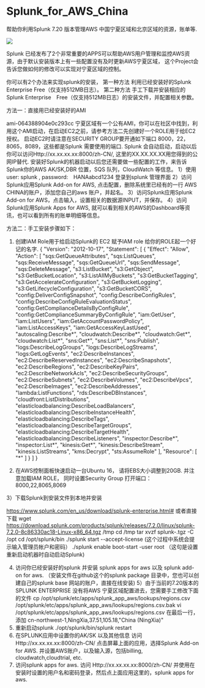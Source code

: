 # Splunk_for_AWS_China

帮助你利用Splunk 7.20 版本管理AWS 中国宁夏区域和北京区域的资源，账单等.

![](https://raw.githubusercontent.com/p31415926/Splunk_for_AWS_China/master/splunk2.png)

Splunk 已经发布了2个非常重要的APPS可以帮助AWS用户管理和监控AWS资源，由于默认安装版本上有一些配置没有及时更新AWS宁夏区域，
这个Project会告诉您做如何的修改可以实现对宁夏区域的控制。

你可以有2个办法来实现splunk的安装，
第一种方法 利用已经安装好的Splunk Enterprise Free（仅支持512MB日志）。
第二种方法 手工下载并安装相应的Splunk Enterprise　Free（仅支持512MB日志）的安装文件，并配置相关参数。


方法一：直接用已经安装好的AMI

ami-064388904e0c293cc  宁夏区域有一个公有AMI，你可以在社区中找到，利用这个AMI启动，在启动EC2之前，请参考方法二先创建好一个ROLE用于给EC2授权。
启动EC2时请注意在SECURITY GROUP要开通如下端口 8000，22，8065，8089，这些都是Splunk 需要使用的端口.
Splunk 会自动启动，启动以后你可以访问Http://xx.xx.xx.xx:8000/zh-CN/, 这里的XX.XX.XX.XX用您得到的公网IP替代. 
安装好Splunk的机器启动以后您还需要做一些配置的工作，来告诉Splunk你的AWS AK/SK,DBR 位置，SQS 队列，CloudWatch 等信息。
1）使用user: splunk , password:　HANAabcd1234 登录到splunk 管理界面
2）访问Splunk应用Splunk Add-on for AWS, 点击配置，删除系统里已经有的一行 AWS CHINA的账户，添加您自己的aws 账户，并起名。
3）访问Splunk应用Splunk Add-on for AWS，点击输入，设置相关的数据源INPUT，并保存。
4）访问Splunk应用Splunk Apps for AWS, 就可以看到相关的AWS的Dashboard等资讯，也可以看到所有的账单明细等信息。


方法二：手工安装步骤如下：

1) 创建IAM Role用于给启动Splunk的 EC2 赋予IAM role
给你的ROLE起一个好记的名字.
{
    "Version": "2012-10-17",
    "Statement": [
        {
            "Effect": "Allow",
            "Action": [
                "sqs:GetQueueAttributes",
                "sqs:ListQueues",
                "sqs:ReceiveMessage",
                "sqs:GetQueueUrl",
                "sqs:SendMessage",
                "sqs:DeleteMessage",
                "s3:ListBucket",
                "s3:GetObject",
                "s3:GetBucketLocation",
                "s3:ListAllMyBuckets",
                "s3:GetBucketTagging",
                "s3:GetAccelerateConfiguration",
                "s3:GetBucketLogging",
                "s3:GetLifecycleConfiguration",
                "s3:GetBucketCORS",
                "config:DeliverConfigSnapshot",
                "config:DescribeConfigRules",
                "config:DescribeConfigRuleEvaluationStatus",
                "config:GetComplianceDetailsByConfigRule",
                "config:GetComplianceSummaryByConfigRule",
                "iam:GetUser",
                "iam:ListUsers",
                "iam:GetAccountPasswordPolicy",
                "iam:ListAccessKeys",
                "iam:GetAccessKeyLastUsed",
                "autoscaling:Describe*",
                "cloudwatch:Describe*",
                "cloudwatch:Get*",
                "cloudwatch:List*",
                "sns:Get*",
                "sns:List*",
                "sns:Publish",
                "logs:DescribeLogGroups",
                "logs:DescribeLogStreams",
                "logs:GetLogEvents",
                "ec2:DescribeInstances",
                "ec2:DescribeReservedInstances",
                "ec2:DescribeSnapshots",
                "ec2:DescribeRegions",
                "ec2:DescribeKeyPairs",
                "ec2:DescribeNetworkAcls",
                "ec2:DescribeSecurityGroups",
                "ec2:DescribeSubnets",
                "ec2:DescribeVolumes",
                "ec2:DescribeVpcs",
                "ec2:DescribeImages",
                "ec2:DescribeAddresses",
                "lambda:ListFunctions",
                "rds:DescribeDBInstances",
                "cloudfront:ListDistributions",
                "elasticloadbalancing:DescribeLoadBalancers",
                "elasticloadbalancing:DescribeInstanceHealth",
                "elasticloadbalancing:DescribeTags",
                "elasticloadbalancing:DescribeTargetGroups",
                "elasticloadbalancing:DescribeTargetHealth",
                "elasticloadbalancing:DescribeListeners",
                "inspector:Describe*",
                "inspector:List*",
                "kinesis:Get*",
                "kinesis:DescribeStream",
                "kinesis:ListStreams",
                "kms:Decrypt",
                "sts:AssumeRole"
            ],
            "Resource": [
                "*"
            ]
        }
    ]
}

2) 在AWS控制面板快速启动一台Ubuntu 16， 请将EBS大小调整到20GB.
并注意加载IAM ROLE，
同时设置Security Group 打开端口：8000,22,8065,8069 

3）下载Splunk到安装文件到本地并安装

https://www.splunk.com/en_us/download/splunk-enterprise.html#
或者直接下载 
wget https://download.splunk.com/products/splunk/releases/7.2.0/linux/splunk-7.2.0-8c86330ac18-Linux-x86_64.tgz /tmp
cd /tmp
tar xvzf splunk-.tgz -C /opt
cd /opt/splunk/bin
./splunk  start --accept-license  (这个过程中系统会提示输入管理员帐户和密码）
./splunk  enable boot-start -user root  （这句是设置重新启动机器时自动启动Splunk) 

4) 访问你已经安装好的splunk 并安装 splunk apps for aws 以及 splunk add-on for aws. （安装文件在github这个的splunk package 目录中，您也可以创建自己的splunk base 网站的账户，直接在线安装)
5）由于当前的7.20版本的SPLUNK ENTERPRISE 没有将AWS 宁夏区域配置进去，您需要手工修改下面的文件
cp /opt/splunk/etc/apps/splunk_app_aws/lookups/regions.csv /opt/splunk/etc/apps/splunk_app_aws/lookups/regions.csv.bak
vi /opt/splunk/etc/apps/splunk_app_aws/lookups/regions.csv
在最后一行，添加
cn-northwest-1,NingXia,37.51,105.18,"China (NingXia)"
6) 重新启动splunk 
./opt/splunk/bin/splunk restart 
7) 在SPLUNK应用中设置你的AK/SK 以及其他信息
访问Http://xx.xx.xx.xx:8000/zh-CN/  点击屏幕上面的应用，选择Splunk Add-on for AWS. 并设置AWS账户，以及输入源，包括billing, cloudwatch,cloudtrial, etc.
8) 访问splunk apps for aws. 
访问 Http://xx.xx.xx.xx:8000/zh-CN/  并使用在安装时设置的用户名和密码登录，然后点上面应用这里的，splunk apps for aws.





